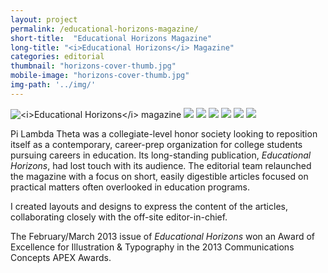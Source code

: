 ```yaml
---
layout: project
permalink: /educational-horizons-magazine/
short-title:  "Educational Horizons Magazine"
long-title: "<i>Educational Horizons</i> Magazine"
categories: editorial
thumbnail: "horizons-cover-thumb.jpg"
mobile-image: "horizons-cover-thumb.jpg"
img-path: '../img/'
---
```

<img src="{{ page.img-path }}/horizons-cover.jpg" alt="<i>Educational Horizons</i> magazine" />
<img src="{{ page.img-path }}/horizons-spread-3.jpg" alt=" " />
<img src="{{ page.img-path }}/horizons-spread-4.jpg" alt=" " />
<img src="{{ page.img-path }}/horizons-spread-5.jpg" alt=" " />
<img src="{{ page.img-path }}/horizons-spread-6.jpg" alt=" " />
<img src="{{ page.img-path }}/horizons-spread-1.jpg" alt=" " />
<img src="{{ page.img-path }}/horizons-spread-2.jpg" alt=" " />


Pi Lambda Theta was a collegiate-level honor society looking to reposition itself as a contemporary, career-prep organization for college students pursuing careers in education. Its long-standing publication, <i>Educational Horizons</i>, had lost touch with its audience. The editorial team relaunched the magazine with a focus on short, easily digestible articles focused on practical matters often overlooked in education programs. 

I created layouts and designs to express the content of the articles, collaborating closely with the off-site editor-in-chief. 

The February/March 2013 issue of <i>Educational Horizons</i> won an Award of Excellence for Illustration & Typography in the 2013 Communications Concepts APEX Awards.




